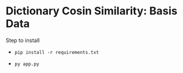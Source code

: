 # Dictionary Cosin Similarity: Basis Data

Step to install

- `pip install -r requirements.txt`

- `py app.py`